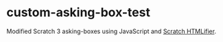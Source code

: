 # custom-asking-box-test
 Modified Scratch 3 asking-boxes using JavaScript and [Scratch HTMLifier](https://github.com/SheepTester/htmlifier).
